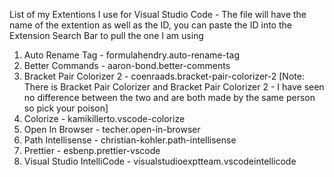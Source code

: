 List of my Extentions I use for Visual Studio Code - The file will have the name of the extention as well as the ID, you can paste the ID into the Extension Search Bar to pull the one I am using
1) Auto Rename Tag - formulahendry.auto-rename-tag
2) Better Commands - aaron-bond.better-comments
3) Bracket Pair Colorizer 2 - coenraads.bracket-pair-colorizer-2 [Note: There is Bracket Pair Colorizer and Bracket Pair Colorizer 2 - I have seen no difference between the two and are both made by the same person so pick your poison]
4) Colorize - kamikillerto.vscode-colorize
5) Open In Browser - techer.open-in-browser
6) Path Intellisense - christian-kohler.path-intellisense
7) Prettier - esbenp.prettier-vscode
8) Visual Studio IntelliCode - visualstudioexptteam.vscodeintellicode
